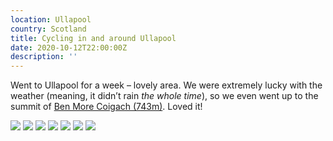 ```yaml
---
location: Ullapool
country: Scotland
title: Cycling in and around Ullapool
date: 2020-10-12T22:00:00Z
description: ''
---
```


Went to Ullapool for a week – lovely area. We were extremely lucky with the weather (meaning, it didn’t rain _the whole time_), so we even went up to the summit of [Ben More Coigach (743m)](https://www.walkhighlands.co.uk/ullapool/ben-more-coigach.shtml). Loved it!

![](/img/ullapool1.jpeg)
![](/img/ullapool2.jpeg)
![](/img/ullapool4.jpeg)
![](/img/ullapool3.jpeg)
![](/img/ullapool5.jpeg)
![](/img/ullapool6.jpeg)
![](/img/ullapool7.jpeg)
